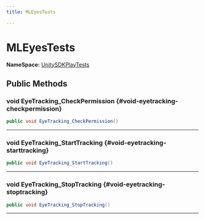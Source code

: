 ```yaml
---
title: MLEyesTests

---
```


# MLEyesTests



**NameSpace:** 
[UnitySDKPlayTests](/versioned_docs/version-02-Aug-2023/unity-api/api/UnitySDKPlayTests/UnitySDKPlayTests.md) 








## Public Methods

### void EyeTracking_CheckPermission {#void-eyetracking-checkpermission}

```csharp
public void EyeTracking_CheckPermission()
```






-----------

### void EyeTracking_StartTracking {#void-eyetracking-starttracking}

```csharp
public void EyeTracking_StartTracking()
```






-----------

### void EyeTracking_StopTracking {#void-eyetracking-stoptracking}

```csharp
public void EyeTracking_StopTracking()
```






-----------


